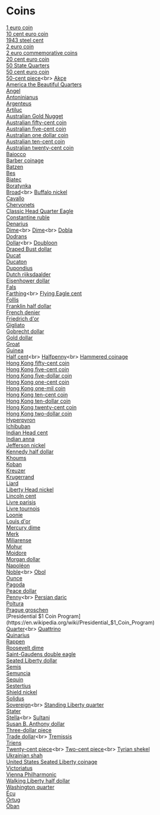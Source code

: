 # Coins
[1 euro coin](https://en.wikipedia.org/wiki/1_euro_coin)<br>
[10 cent euro coin](https://en.wikipedia.org/wiki/10_cent_euro_coin)<br>
[1943 steel cent](https://en.wikipedia.org/wiki/1943_steel_cent)<br>
[2 euro coin](https://en.wikipedia.org/wiki/2_euro_coin)<br>
[2 euro commemorative coins](https://en.wikipedia.org/wiki/2_euro_commemorative_coins)<br>
[20 cent euro coin](https://en.wikipedia.org/wiki/20_cent_euro_coin)<br>
[50 State Quarters](https://en.wikipedia.org/wiki/50_State_Quarters)<br>
[50 cent euro coin](https://en.wikipedia.org/wiki/50_cent_euro_coin)<br>
[50-cent piece](https://en.wikipedia.org/wiki/50-cent_piece_(Canadian_coin))<br>
[Akçe](https://en.wikipedia.org/wiki/Ak%C3%A7e)<br>
[America the Beautiful Quarters](https://en.wikipedia.org/wiki/America_the_Beautiful_Quarters)<br>
[Angel](https://en.wikipedia.org/wiki/Angel_(coin))<br>
[Antoninianus](https://en.wikipedia.org/wiki/Antoninianus)<br>
[Argenteus](https://en.wikipedia.org/wiki/Argenteus)<br>
[Artiluc](https://en.wikipedia.org/wiki/Artiluc)<br>
[Australian Gold Nugget](https://en.wikipedia.org/wiki/Australian_Gold_Nugget)<br>
[Australian fifty-cent coin](https://en.wikipedia.org/wiki/Australian_fifty-cent_coin)<br>
[Australian five-cent coin](https://en.wikipedia.org/wiki/Australian_five-cent_coin)<br>
[Australian one dollar coin](https://en.wikipedia.org/wiki/Australian_one_dollar_coin)<br>
[Australian ten-cent coin](https://en.wikipedia.org/wiki/Australian_ten-cent_coin)<br>
[Australian twenty-cent coin](https://en.wikipedia.org/wiki/Australian_twenty-cent_coin)<br>
[Baiocco](https://en.wikipedia.org/wiki/Baiocco)<br>
[Barber coinage](https://en.wikipedia.org/wiki/Barber_coinage)<br>
[Batzen](https://en.wikipedia.org/wiki/Batzen)<br>
[Bes](https://en.wikipedia.org/wiki/Bes_(coin))<br>
[Biatec](https://en.wikipedia.org/wiki/Biatec)<br>
[Boratynka](https://en.wikipedia.org/wiki/Boratynka)<br>
[Broad](https://en.wikipedia.org/wiki/Broad_(English_gold_coin))<br>
[Buffalo nickel](https://en.wikipedia.org/wiki/Buffalo_nickel)<br>
[Cavallo](https://en.wikipedia.org/wiki/Cavallo_(coin))<br>
[Chervonets](https://en.wikipedia.org/wiki/Chervonets)<br>
[Classic Head Quarter Eagle](https://en.wikipedia.org/wiki/Classic_Head_Quarter_Eagle)<br>
[Constantine ruble](https://en.wikipedia.org/wiki/Constantine_ruble)<br>
[Denarius](https://en.wikipedia.org/wiki/Denarius)<br>
[Dime](https://en.wikipedia.org/wiki/Dime_(United_States_coin))<br>
[Dime](https://en.wikipedia.org/wiki/Dime_(Canadian_coin))<br>
[Dobla](https://en.wikipedia.org/wiki/Dobla)<br>
[Dodrans](https://en.wikipedia.org/wiki/Dodrans)<br>
[Dollar](https://en.wikipedia.org/wiki/Dollar_(Hong_Kong_coin))<br>
[Doubloon](https://en.wikipedia.org/wiki/Doubloon)<br>
[Draped Bust dollar](https://en.wikipedia.org/wiki/Draped_Bust_dollar)<br>
[Ducat](https://en.wikipedia.org/wiki/Ducat)<br>
[Ducaton](https://en.wikipedia.org/wiki/Ducaton)<br>
[Dupondius](https://en.wikipedia.org/wiki/Dupondius)<br>
[Dutch rijksdaalder](https://en.wikipedia.org/wiki/Dutch_rijksdaalder)<br>
[Eisenhower dollar](https://en.wikipedia.org/wiki/Eisenhower_dollar)<br>
[Fals](https://en.wikipedia.org/wiki/Fals)<br>
[Farthing](https://en.wikipedia.org/wiki/Farthing_(British_coin))<br>
[Flying Eagle cent](https://en.wikipedia.org/wiki/Flying_Eagle_cent)<br>
[Follis](https://en.wikipedia.org/wiki/Follis)<br>
[Franklin half dollar](https://en.wikipedia.org/wiki/Franklin_half_dollar)<br>
[French denier](https://en.wikipedia.org/wiki/French_denier)<br>
[Friedrich d'or](https://en.wikipedia.org/wiki/Friedrich_d%27or)<br>
[Gigliato](https://en.wikipedia.org/wiki/Gigliato)<br>
[Gobrecht dollar](https://en.wikipedia.org/wiki/Gobrecht_dollar)<br>
[Gold dollar](https://en.wikipedia.org/wiki/Gold_dollar)<br>
[Groat](https://en.wikipedia.org/wiki/Groat_(coin))<br>
[Guinea](https://en.wikipedia.org/wiki/Guinea_(coin))<br>
[Half cent](https://en.wikipedia.org/wiki/Half_cent_(United_States_coin))<br>
[Halfpenny](https://en.wikipedia.org/wiki/Halfpenny_(Irish_decimal_coin))<br>
[Hammered coinage](https://en.wikipedia.org/wiki/Hammered_coinage)<br>
[Hong Kong fifty-cent coin](https://en.wikipedia.org/wiki/Hong_Kong_fifty-cent_coin)<br>
[Hong Kong five-cent coin](https://en.wikipedia.org/wiki/Hong_Kong_five-cent_coin)<br>
[Hong Kong five-dollar coin](https://en.wikipedia.org/wiki/Hong_Kong_five-dollar_coin)<br>
[Hong Kong one-cent coin](https://en.wikipedia.org/wiki/Hong_Kong_one-cent_coin)<br>
[Hong Kong one-mil coin](https://en.wikipedia.org/wiki/Hong_Kong_one-mil_coin)<br>
[Hong Kong ten-cent coin](https://en.wikipedia.org/wiki/Hong_Kong_ten-cent_coin)<br>
[Hong Kong ten-dollar coin](https://en.wikipedia.org/wiki/Hong_Kong_ten-dollar_coin)<br>
[Hong Kong twenty-cent coin](https://en.wikipedia.org/wiki/Hong_Kong_twenty-cent_coin)<br>
[Hong Kong two-dollar coin](https://en.wikipedia.org/wiki/Hong_Kong_two-dollar_coin)<br>
[Hyperpyron](https://en.wikipedia.org/wiki/Hyperpyron)<br>
[Ichibuban](https://en.wikipedia.org/wiki/Ichibuban)<br>
[Indian Head cent](https://en.wikipedia.org/wiki/Indian_Head_cent)<br>
[Indian anna](https://en.wikipedia.org/wiki/Indian_anna)<br>
[Jefferson nickel](https://en.wikipedia.org/wiki/Jefferson_nickel)<br>
[Kennedy half dollar](https://en.wikipedia.org/wiki/Kennedy_half_dollar)<br>
[Khoums](https://en.wikipedia.org/wiki/Khoums)<br>
[Koban](https://en.wikipedia.org/wiki/Koban_(coin))<br>
[Kreuzer](https://en.wikipedia.org/wiki/Kreuzer)<br>
[Krugerrand](https://en.wikipedia.org/wiki/Krugerrand)<br>
[Liard](https://en.wikipedia.org/wiki/Liard_(coin))<br>
[Liberty Head nickel](https://en.wikipedia.org/wiki/Liberty_Head_nickel)<br>
[Lincoln cent](https://en.wikipedia.org/wiki/Lincoln_cent)<br>
[Livre parisis](https://en.wikipedia.org/wiki/Livre_parisis)<br>
[Livre tournois](https://en.wikipedia.org/wiki/Livre_tournois)<br>
[Loonie](https://en.wikipedia.org/wiki/Loonie)<br>
[Louis d'or](https://en.wikipedia.org/wiki/Louis_d%27or)<br>
[Mercury dime](https://en.wikipedia.org/wiki/Mercury_dime)<br>
[Merk](https://en.wikipedia.org/wiki/Merk_(coin))<br>
[Miliarense](https://en.wikipedia.org/wiki/Miliarense)<br>
[Mohur](https://en.wikipedia.org/wiki/Mohur)<br>
[Moidore](https://en.wikipedia.org/wiki/Moidore)<br>
[Morgan dollar](https://en.wikipedia.org/wiki/Morgan_dollar)<br>
[Napoléon](https://en.wikipedia.org/wiki/Napol%C3%A9on_(coin))<br>
[Noble](https://en.wikipedia.org/wiki/Noble_(English_coin))<br>
[Obol](https://en.wikipedia.org/wiki/Obol_(coin))<br>
[Ounce](https://en.wikipedia.org/wiki/Ounce)<br>
[Pagoda](https://en.wikipedia.org/wiki/Pagoda_(coin))<br>
[Peace dollar](https://en.wikipedia.org/wiki/Peace_dollar)<br>
[Penny](https://en.wikipedia.org/wiki/Penny_(United_States_coin))<br>
[Persian daric](https://en.wikipedia.org/wiki/Persian_daric)<br>
[Poltura](https://en.wikipedia.org/wiki/Poltura)<br>
[Prague groschen](https://en.wikipedia.org/wiki/Prague_groschen)<br>
[Presidential $1 Coin Program](https://en.wikipedia.org/wiki/Presidential_$1_Coin_Program)<br>
[Quarter](https://en.wikipedia.org/wiki/Quarter_(Canadian_coin))<br>
[Quattrino](https://en.wikipedia.org/wiki/Quattrino)<br>
[Quinarius](https://en.wikipedia.org/wiki/Quinarius)<br>
[Rappen](https://en.wikipedia.org/wiki/Rappen)<br>
[Roosevelt dime](https://en.wikipedia.org/wiki/Roosevelt_dime)<br>
[Saint-Gaudens double eagle](https://en.wikipedia.org/wiki/Saint-Gaudens_double_eagle)<br>
[Seated Liberty dollar](https://en.wikipedia.org/wiki/Seated_Liberty_dollar)<br>
[Semis](https://en.wikipedia.org/wiki/Semis)<br>
[Semuncia](https://en.wikipedia.org/wiki/Semuncia)<br>
[Sequin](https://en.wikipedia.org/wiki/Sequin_(coin))<br>
[Sestertius](https://en.wikipedia.org/wiki/Sestertius)<br>
[Shield nickel](https://en.wikipedia.org/wiki/Shield_nickel)<br>
[Solidus](https://en.wikipedia.org/wiki/Solidus_(coin))<br>
[Sovereign](https://en.wikipedia.org/wiki/Sovereign_(British_coin))<br>
[Standing Liberty quarter](https://en.wikipedia.org/wiki/Standing_Liberty_quarter)<br>
[Stater](https://en.wikipedia.org/wiki/Stater)<br>
[Stella](https://en.wikipedia.org/wiki/Stella_(United_States_coin))<br>
[Sultani](https://en.wikipedia.org/wiki/Sultani)<br>
[Susan B. Anthony dollar](https://en.wikipedia.org/wiki/Susan_B._Anthony_dollar)<br>
[Three-dollar piece](https://en.wikipedia.org/wiki/Three-dollar_piece)<br>
[Trade dollar](https://en.wikipedia.org/wiki/Trade_dollar_(United_States_coin))<br>
[Tremissis](https://en.wikipedia.org/wiki/Tremissis)<br>
[Triens](https://en.wikipedia.org/wiki/Triens)<br>
[Twenty-cent piece](https://en.wikipedia.org/wiki/Twenty-cent_piece_(United_States_coin))<br>
[Two-cent piece](https://en.wikipedia.org/wiki/Two-cent_piece_(United_States))<br>
[Tyrian shekel](https://en.wikipedia.org/wiki/Tyrian_shekel)<br>
[Ukrainian shah](https://en.wikipedia.org/wiki/Ukrainian_shah)<br>
[United States Seated Liberty coinage](https://en.wikipedia.org/wiki/United_States_Seated_Liberty_coinage)<br>
[Victoriatus](https://en.wikipedia.org/wiki/Victoriatus)<br>
[Vienna Philharmonic](https://en.wikipedia.org/wiki/Vienna_Philharmonic_(coin))<br>
[Walking Liberty half dollar](https://en.wikipedia.org/wiki/Walking_Liberty_half_dollar)<br>
[Washington quarter](https://en.wikipedia.org/wiki/Washington_quarter)<br>
[Écu](https://en.wikipedia.org/wiki/%C3%89cu)<br>
[Örtug](https://en.wikipedia.org/wiki/%C3%96rtug)<br>
[Ōban](https://en.wikipedia.org/wiki/%C5%8Cban)<br>
